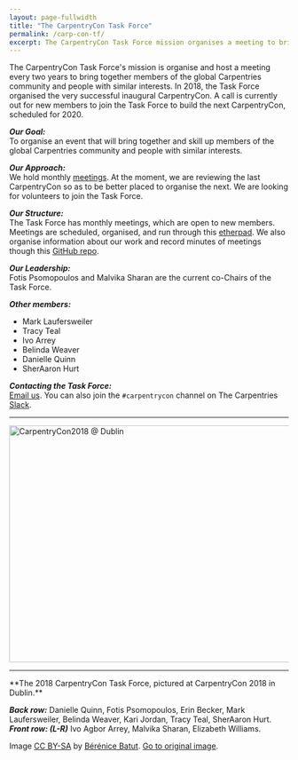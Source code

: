 ```yaml
---
layout: page-fullwidth
title: "The CarpentryCon Task Force"
permalink: /carp-con-tf/
excerpt: The CarpentryCon Task Force mission organises a meeting to bring together members of the global Carpentries community.
---
```


The CarpentryCon Task Force's mission is organise and host a meeting every two years to bring together members of the global 
Carpentries community
and people with similar interests. In 2018, the Task Force organised the very successful inaugural CarpentryCon. 
A call is currently out for new members to join the Task Force to build the next CarpentryCon, scheduled for 2020.

**_Our Goal:_**       
To organise an event that will bring together and skill up members of the global Carpentries community and people with similar interests.

**_Our Approach:_**    
We hold monthly [meetings](https://pad.carpentries.org/2018carpentrycontaskforce). At the moment, we are reviewing the 
last CarpentryCon so as to be better placed to organise the next. We are looking for volunteers to join the Task Force.

**_Our Structure:_**       
The Task Force has monthly meetings, which are open to new members. Meetings are scheduled, organised, and 
run through this [etherpad](https://pad.carpentries.org/2018carpentrycontaskforce). We also organise information
about our work and record minutes of meetings though this [GitHub repo](https://github.com/carpentries/carpentrycon).

**_Our Leadership:_**    
Fotis Psomopoulos and Malvika Sharan are the current co-Chairs of the Task Force.

**_Other members:_**

- Mark Laufersweiler
- Tracy Teal
- Ivo Arrey
- Belinda Weaver
- Danielle Quinn
- SherAaron Hurt

**_Contacting the Task Force:_**    
[Email us](mailto:carpentrycon@carpentries.org). You can also join the `#carpentrycon` channel on The Carpentries [Slack](https://swc-slack-invite.herokuapp.com/).

<hr>

<a data-flickr-embed="true"  href="https://www.flickr.com/photos/134305289@N03/27645856217/in/album-72157667641880727/" title="CarpentryCon2018 @ Dublin"><img src="https://farm2.staticflickr.com/1754/27645856217_e2681d784c_z.jpg" width="640" height="427" alt="CarpentryCon2018 @ Dublin"></a><script async src="//embedr.flickr.com/assets/client-code.js" charset="utf-8"></script>

<hr>
**The 2018 CarpentryCon Task Force, pictured at CarpentryCon 2018 in Dublin.**   

**_Back row:_** Danielle Quinn, Fotis Psomopoulos, Erin Becker, Mark Laufersweiler, Belinda Weaver, Kari Jordan, Tracy Teal, SherAaron Hurt.   
**_Front row: (L-R)_** Ivo Agbor Arrey, Malvika Sharan, Elizabeth Williams.  

Image [CC BY-SA](https://creativecommons.org/licenses/by-sa/3.0/) by [Bérénice Batut](https://www.flickr.com/photos/134305289@N03). [Go to original image](https://www.flickr.com/photos/134305289@N03/27645856217/in/album-72157667641880727/).  
